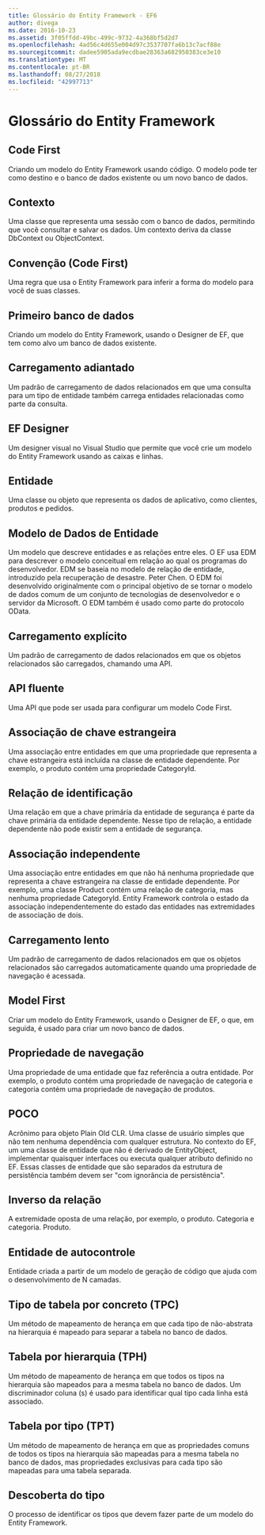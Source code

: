 ```yaml
---
title: Glossário do Entity Framework - EF6
author: divega
ms.date: 2016-10-23
ms.assetid: 3f05ffdd-49bc-499c-9732-4a368bf5d2d7
ms.openlocfilehash: 4ad56c4d655e004d97c3537707fa6b13c7acf88e
ms.sourcegitcommit: dadee5905ada9ecdbae28363a682950383ce3e10
ms.translationtype: MT
ms.contentlocale: pt-BR
ms.lasthandoff: 08/27/2018
ms.locfileid: "42997713"
---
```

# <a name="entity-framework-glossary"></a>Glossário do Entity Framework
## <a name="code-first"></a>Code First
Criando um modelo do Entity Framework usando código. O modelo pode ter como destino e o banco de dados existente ou um novo banco de dados.

## <a name="context"></a>Contexto
Uma classe que representa uma sessão com o banco de dados, permitindo que você consultar e salvar os dados. Um contexto deriva da classe DbContext ou ObjectContext.

## <a name="convention-code-first"></a>Convenção (Code First)
Uma regra que usa o Entity Framework para inferir a forma do modelo para você de suas classes.

## <a name="database-first"></a>Primeiro banco de dados
Criando um modelo do Entity Framework, usando o Designer de EF, que tem como alvo um banco de dados existente.

## <a name="eager-loading"></a>Carregamento adiantado
Um padrão de carregamento de dados relacionados em que uma consulta para um tipo de entidade também carrega entidades relacionadas como parte da consulta.

## <a name="ef-designer"></a>EF Designer
Um designer visual no Visual Studio que permite que você crie um modelo do Entity Framework usando as caixas e linhas.

## <a name="entity"></a>Entidade
Uma classe ou objeto que representa os dados de aplicativo, como clientes, produtos e pedidos.

## <a name="entity-data-model"></a>Modelo de Dados de Entidade
Um modelo que descreve entidades e as relações entre eles. O EF usa EDM para descrever o modelo conceitual em relação ao qual os programas do desenvolvedor. EDM se baseia no modelo de relação de entidade, introduzido pela recuperação de desastre. Peter Chen. O EDM foi desenvolvido originalmente com o principal objetivo de se tornar o modelo de dados comum de um conjunto de tecnologias de desenvolvedor e o servidor da Microsoft. O EDM também é usado como parte do protocolo OData.

## <a name="explicit-loading"></a>Carregamento explícito
Um padrão de carregamento de dados relacionados em que os objetos relacionados são carregados, chamando uma API.

## <a name="fluent-api"></a>API fluente
Uma API que pode ser usada para configurar um modelo Code First.

## <a name="foreign-key-association"></a>Associação de chave estrangeira
Uma associação entre entidades em que uma propriedade que representa a chave estrangeira está incluída na classe de entidade dependente. Por exemplo, o produto contém uma propriedade CategoryId.

## <a name="identifying-relationship"></a>Relação de identificação
Uma relação em que a chave primária da entidade de segurança é parte da chave primária da entidade dependente. Nesse tipo de relação, a entidade dependente não pode existir sem a entidade de segurança.

## <a name="independent-association"></a>Associação independente
Uma associação entre entidades em que não há nenhuma propriedade que representa a chave estrangeira na classe de entidade dependente. Por exemplo, uma classe Product contém uma relação de categoria, mas nenhuma propriedade CategoryId. Entity Framework controla o estado da associação independentemente do estado das entidades nas extremidades de associação de dois.

## <a name="lazy-loading"></a>Carregamento lento
Um padrão de carregamento de dados relacionados em que os objetos relacionados são carregados automaticamente quando uma propriedade de navegação é acessada.

## <a name="model-first"></a>Model First
Criar um modelo do Entity Framework, usando o Designer de EF, o que, em seguida, é usado para criar um novo banco de dados.

## <a name="navigation-property"></a>Propriedade de navegação
Uma propriedade de uma entidade que faz referência a outra entidade. Por exemplo, o produto contém uma propriedade de navegação de categoria e categoria contém uma propriedade de navegação de produtos.

## <a name="poco"></a>POCO
Acrônimo para objeto Plain Old CLR. Uma classe de usuário simples que não tem nenhuma dependência com qualquer estrutura. No contexto do EF, um uma classe de entidade que não é derivado de EntityObject, implementar quaisquer interfaces ou executa qualquer atributo definido no EF. Essas classes de entidade que são separados da estrutura de persistência também devem ser "com ignorância de persistência".  

## <a name="relationship-inverse"></a>Inverso da relação
A extremidade oposta de uma relação, por exemplo, o produto. Categoria e categoria. Produto.

## <a name="self-tracking-entity"></a>Entidade de autocontrole
Entidade criada a partir de um modelo de geração de código que ajuda com o desenvolvimento de N camadas.

## <a name="table-per-concrete-type-tpc"></a>Tipo de tabela por concreto (TPC)
Um método de mapeamento de herança em que cada tipo de não-abstrata na hierarquia é mapeado para separar a tabela no banco de dados.

## <a name="table-per-hierarchy-tph"></a>Tabela por hierarquia (TPH)
Um método de mapeamento de herança em que todos os tipos na hierarquia são mapeados para a mesma tabela no banco de dados. Um discriminador coluna (s) é usado para identificar qual tipo cada linha está associado.

## <a name="table-per-type-tpt"></a>Tabela por tipo (TPT)
Um método de mapeamento de herança em que as propriedades comuns de todos os tipos na hierarquia são mapeadas para a mesma tabela no banco de dados, mas propriedades exclusivas para cada tipo são mapeadas para uma tabela separada.

## <a name="type-discovery"></a>Descoberta do tipo
O processo de identificar os tipos que devem fazer parte de um modelo do Entity Framework.
